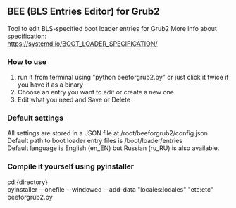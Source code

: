 ## BEE (BLS Entries Editor) for Grub2
Tool to edit BLS-specified boot loader entries for Grub2
More info about specification:<br>https://systemd.io/BOOT_LOADER_SPECIFICATION/

### How to use
1. run it from terminal using "python beeforgrub2.py" or just click it twice if you have it as a binary
2. Choose an entry you want to edit or create a new one
3. Edit what you need and Save or Delete

### Default settings
All settings are stored in a JSON file at /root/beeforgrub2/config.json<br>
Default path to boot loader entry files is /boot/loader/entries<br>
Default language is English (en_EN) but Russian (ru_RU) is also available.

### Compile it yourself using pyinstaller
cd {directory}<br>
pyinstaller --onefile --windowed --add-data "locales:locales" "etc:etc" beeforgrub2.py
